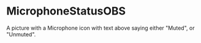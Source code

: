 # MicrophoneStatusOBS
A picture with a Microphone icon with text above saying either "Muted", or "Unmuted".
